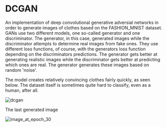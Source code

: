# DCGAN
An implementation of deep convolutional generative adversial networks in order to generate images of clothes based on the FASHION_MNIST dataset.
GANs use two different models, one so-called generator and one discriminator. The generator, in this case, generated images while the discriminator attempts to determine real images from fake ones.
They use different loss functions, of course, with the generators loss function depending on the discriminators predictions.
The generator gets better at generating realistic images while the discriminator gets better at predicting which ones are real.
The generator generates these images based on random 'noise'.

The model creates relatively convincing clothes fairly quickly, as seen below. The dataset itself is sometimes quite hard to classify, even as a human, after all.

![dcgan](https://user-images.githubusercontent.com/62298758/192335097-29f24e9c-bd0b-4832-9e73-a6c23179835a.gif)

The last generated image

![image_at_epoch_30](https://user-images.githubusercontent.com/62298758/192335126-267b91e7-07fc-4207-a237-7150ded2d121.png)
